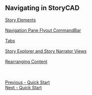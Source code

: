 ## Navigating in StoryCAD ##
[Story Elements](Story_Elements.md) <br/><br/>
[Navigation Pane Flyout CommandBar](Navigation_Pane_Flyout_CommandBar.md) <br/><br/>
[Tabs](Tabs.md) <br/><br/>
[Story Explorer and Story Narrator Views](Story_Explorer_and_Story_Narrator_Views.md) <br/><br/>
[Rearranging Content](Rearranging_Content.md) <br/><br/>
 <br/>
 <br/>
[Previous - Quick Start](Quick_Start.md) <br/>
[Next - Quick Start](Quick_Start.md) <br/>
